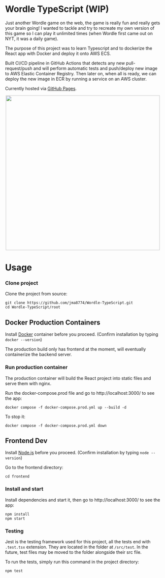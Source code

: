 # Wordle TypeScript (WIP)

Just another Wordle game on the web, the game is really fun and really gets your brain going! I wanted to tackle and try to recreate my own version of this game so I can play it unlimited times (when Wordle first came out on NYT, it was a daily game).

The purpose of this project was to learn Typescript and to dockerize the React app with Docker and deploy it onto AWS ECS.

Built CI/CD pipeline in GitHub Actions that detects any new pull-request/push and will perform automatic tests and push/deploy new image to AWS Elastic Container Registry. Then later on, when all is ready, we can deploy the new image in ECR by running a service on an AWS cluster.

Currently hosted via [GitHub Pages](https://www.jiamingma.me/Wordle-TypeScript/).

<div align="center">
    <img src="https://i.imgur.com/e83w6I7.png" width="500">
</div>

# Usage

### Clone project

Clone the project from source:

    git clone https://github.com/jma8774/Wordle-TypeScript.git
    cd Wordle-TypeScript/root

## Docker Production Containers

Install [Docker](http://docker.com) container before you proceed. (Confirm installation by typing `docker --version`)

The production build only has frontend at the moment, will eventually containerize the backend server.

### Run production container

The production container will build the React project into static files and serve them with nginx.

Run the docker-compose.prod file and go to http://localhost:3000/ to see the app:

    docker compose -f docker-compose.prod.yml up --build -d

To stop it:

    docker compose -f docker-compose.prod.yml down

## Frontend Dev

Install [Node.js](https://nodejs.org/en/) before you proceed. (Confirm installation by typing `node --version`)

Go to the frontend directory:

    cd frontend

### Install and start

Install dependencies and start it, then go to http://localhost:3000/ to see the app:

    npm install
    npm start

### Testing

Jest is the testing framework used for this project, all the tests end with `.test.tsx` extension. They are located in the folder at `/src/test`. In the future, test files may be moved to the folder alongside their src file.

To run the tests, simply run this command in the project directory:

    npm test
